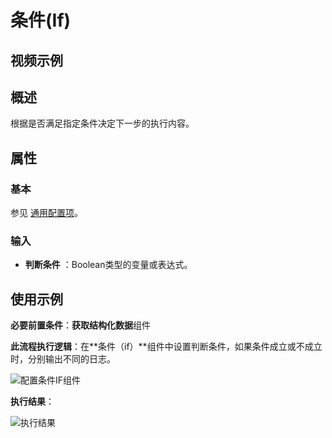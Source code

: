 # 条件(If)

## 视频示例

## 概述

根据是否满足指定条件决定下一步的执行内容。

## 属性

### 基本

参见 [通用配置项](../Appendix/CommonConfigurationItems.md)。

### 输入

- **判断条件** ：Boolean类型的变量或表达式。

## 使用示例

**必要前置条件**：**获取结构化数据**组件

**此流程执行逻辑**：在**条件（if）**组件中设置判断条件，如果条件成立或不成立时，分别输出不同的日志。

![配置条件IF组件](https://docimages.blob.core.chinacloudapi.cn/images/Activities/if-3.png)

**执行结果**：

![执行结果](https://docimages.blob.core.chinacloudapi.cn/images/Activities/if-4.png)
